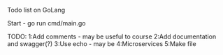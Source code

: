Todo list on GoLang

Start - go run cmd/main.go

TODO:
1:Add comments - may be useful to course
2:Add documentation and swagger(?)
3:Use echo - may be
4:Microservices
5:Make file

